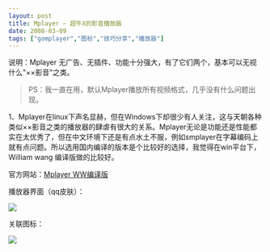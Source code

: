 ```yaml
---
layout: post
title: Mplayer — 超牛X的影音播放器
date: 2008-03-09
tags: ["gomplayer","图标","技巧分享","播放器"]
---
```


说明：Mplayer 无广告、无插件、功能十分强大，有了它们两个，基本可以无视什么"××影音"之类。
> PS：我一直在用，默认Mplayer播放所有视频格式，几乎没有什么问题出现。
<!--more-->

1、Mplayer在linux下声名显赫，但在Windows下却很少有人关注，这与天朝各种类似××影音之类的播放器的肆虐有很大的关系。Mplayer无论是功能还是性能都实在太优秀了，但在中文环境下还是有点水土不服，例如smplayer在字幕编码上就有点问题。所以选用国内编译的版本是个比较好的选择，我觉得在win平台下，William wang 编译版做的比较好。

官方网站：[Mplayer WW编译版](http://www.mplayer-ww.com/)

播放器界面（qq皮肤）：

![](4200289854_3de4111f70_o.jpg)

关联图标：

![](4199535127_35c497b8d1_o.jpg)
